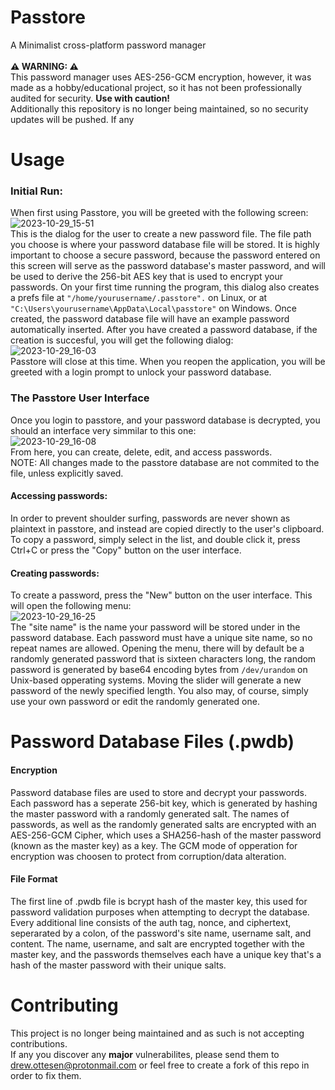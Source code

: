 # Passtore
A Minimalist cross-platform password manager<br><br>
<b>⚠ WARNING: ⚠</b><br> This password manager uses AES-256-GCM encryption, however, it was made as a hobby/educational project, so it has not been professionally audited for security. <b>Use with caution!</b><br>
Additionally this repository is no longer being maintained, so no security updates will be pushed. If any
# Usage
### Initial Run:
When first using Passtore, you will be greeted with the following screen: <br>
![2023-10-29_15-51](https://github.com/DrewRoss5/passtore/assets/145530440/fb815ed4-0332-4fa6-bd13-bdd3a30cf1ef)
<br>This is the dialog for the user to create a new password file. The file path you choose is where your password database file will be stored.  It is highly important to choose a secure password, because the password entered on this screen will serve as the password database's master password, and will be used to derive the 256-bit AES key that is used to encrypt your passwords. On your first time running the program, this dialog also creates a prefs file at <code>"/home/yourusername/.passtore".</code> on Linux, or at <code>"C:\Users\yourusername\AppData\Local\passtore"</code> on Windows. Once created, the password database file will have an example password automatically inserted. After you have created a password database, if the creation is succesful, you will get the following dialog:<br>![2023-10-29_16-03](https://github.com/DrewRoss5/passtore/assets/145530440/b11f143b-7588-4271-afbe-c64af290711c)<br>Passtore will close at this time. When you reopen the application, you will be greeted with a login prompt to unlock your password database.

### The Passtore User Interface
Once you login to passtore, and your password database is decrypted, you should an interface very simmilar to this one:<br>
![2023-10-29_16-08](https://github.com/DrewRoss5/passtore/assets/145530440/3d4b52f1-b3d8-4f28-b540-50624873afbe)
<br>
From here, you can create, delete, edit, and access passwords.<br>
NOTE: All changes made to the passtore database are not commited to the file, unless explicitly saved.
#### Accessing passwords:
In order to prevent shoulder surfing, passwords are never shown as plaintext in passtore, and instead are copied directly to the user's clipboard. To copy a password, simply select in the list, and double click it, press Ctrl+C or press the "Copy" button on the user interface.
#### Creating passwords:
To create a password, press the "New" button on the user interface. This will open the following menu:<br>
![2023-10-29_16-25](https://github.com/DrewRoss5/passtore/assets/145530440/ae0990c0-42e8-4452-a5b3-1a4cd5f80f1f)<br>
The "site name" is the name your password will be stored under in the password database. Each password must have a unique site name, so no repeat names are allowed. Opening the menu, there will by default be a randomly generated password that is sixteen characters long, the random password is generated by base64 encoding bytes from <code>/dev/urandom</code> on Unix-based opperating systems. Moving the slider will generate a new password of the newly specified length. You also may, of course, simply use your own password or edit the randomly generated one. 


# Password Database Files (.pwdb)
#### Encryption
Password database files are used to store and decrypt your passwords. Each password has a seperate 256-bit key, which is generated by hashing the master password with a randomly generated salt. The names of passwords, as well as the randomly generated salts are encrypted with an AES-256-GCM Cipher, which uses a SHA256-hash of the master password (known as the master key) as a key. The GCM mode of opperation for encryption was choosen to protect from corruption/data alteration.
#### File Format
The first line of .pwdb file is bcrypt hash of the master key, this used for password validation purposes when attempting to decrypt the database. Every additional line consists of the auth tag, nonce, and ciphertext, seperarated by a colon, of the password's site name, username salt, and content. The name, username, and salt are encrypted together with the master key, and the passwords themselves each have a unique key that's a hash of the master password with their unique salts. 

 # Contributing
This project is no longer being maintained and as such is not accepting contributions.<br>
If any you discover any <strong>major</strong> vulnerabilites, please send them to drew.ottesen@protonmail.com or feel free to create a fork of this repo in order to fix them.

